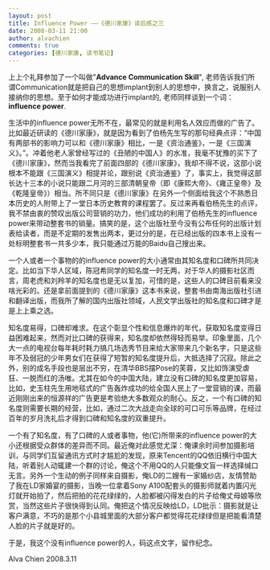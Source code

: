 ```yaml
---
layout: post
title: Influence Power ——《德川家康》读后感之三
date: 2008-03-11 21:00
author: alvachien
comments: true
categories: [德川家康, 读书笔记]
---
```

上上个礼拜参加了一个叫做"<strong>Advance Communication Skill</strong>", 老师告诉我们所谓Communication就是把自己的思想implant到别人的思想中，换言之，说服别人接纳你的思想。至于如何才能成功进行implant的, 老师同样谈到一个词：<strong>influence power</strong>.

生活中的influence power无所不在，最常见的就是利用名人效应而做的广告了。比如最近研读的《德川家康》，就是因为看到了伯杨先生写的那句经典点评：“中国有两部书的影响力可以和《德川家康》相比，一是《资治通鉴》，一是《三国演义》。”。冲着他老人家曾经写过的《丑陋的中国人》的水准，我毫不犹豫的买下了《德川家康》，然而当我看完了前面四部的《德川家康》，我却不得不说，这部小说根本不能跟《三国演义》相提并论，跟别说《资治通鉴》了，事实上，我觉得这部长达十三本的小说只能跟二月河的三部清朝皇帝（即《康熙大帝》、《雍正皇帝》及《乾隆皇帝》）相当。所不同只是《德川家康》在另外一个侧面给我这个不熟悉日本历史的人附带上了一堂日本历史教育的课程罢了。反过来再看伯杨先生的点评，我不禁由衷的赞叹出版公司营销的功力，他们成功的利用了伯杨先生的influence power来带动整套书的销量。搞笑的是，这个出版社至今没有公布任何的出版计划表给读者，而是不定期的发售出两本，更过分的是，在已经出版的四本书上没有一处标明整套书一共多少本，我只能通过万能的Baidu自己搜出来。

一个人或者一个事物的的influence power的大小通常由其知名度和口碑所共同决定。比如当下华人区域，陈冠希同学的知名度一时无两，对于华人的摄影社区而言，周老虎和刘羚羊的知名度也是无以复加，可惜的是，这些人的口碑目前看来没啥光彩的。还是拿前面提到的《德川家康》这本书来说，整套书由南海出版社引进和翻译出版，而我所了解的国内出版社领域，人民文学出版社的知名度和口碑才是是上上乘之选。

知名度易得，口碑却难求。在这个彰显个性和信息爆炸的年代，获取知名度变得日益困难起来，然而对比口碑的获得来，知名度却依然得轻而易举。印象里面，几个大一点的电视台每年耗时耗力搞几场选秀节目来给大家带来几个新名字，只是这些年不及弱冠的少年男女们在获得了短暂的知名度提升后，大抵选择了沉寂。除此之外，别的成名手段也是层出不穷，在清华BBS摆Pose的芙蓉，又比如饰演受虐狂、一脱而红的汤唯。尤其在如今的中国大陆，建立没有口碑的知名度更加容易，比如，史玉柱先生用地毯式的广告轰炸成功的给全国人民上了一堂营销的课，而最近刚刚出来的恒源祥的广告更是考验绝大多数观众的耐心。反之，一个有口碑的知名度则需要长期的经营，比如，通过二次大战走向全球的可口可乐等品牌，在经过百年的岁月洗礼后才得到口碑和知名度的双重提升。

一个有了知名度，有了口碑的人或者事物，他(它)所带来的influence power的大小还根据受众群体的差异而不同。最近俺对此感觉尤深：俺课余时间参加摄影培训，与同学们互留通讯方式时才尴尬的发现，原来Tencent的QQ依旧横行中国大陆，听着别人动辄建一个群的讨论，俺这个不用QQ的人只能像文盲一样选择缄口无言。另外一个生动的例子同样来自摄影，俺LD的二嫂有一家婚纱店，友情赞助了我在LD家婚宴的摄影，当晚一位拿着Sony A100配套头的摄影师就着内置闪光灯就开始拍了，然后把拍的花花绿绿的，人脸都被闪得发白的片子给俺丈母娘等欣赏，当然这些片子很快得到认同。俺把这个情况反映给LD，LD批示：摄影就是让客户满意，不巧的是那个小县城里面的大部分客户都觉得花花绿绿但是把能看清楚人脸的片子就是好的。

于是，我这个没有influence power的人，码这点文字，留作纪念。

Alva Chien
2008.3.11
